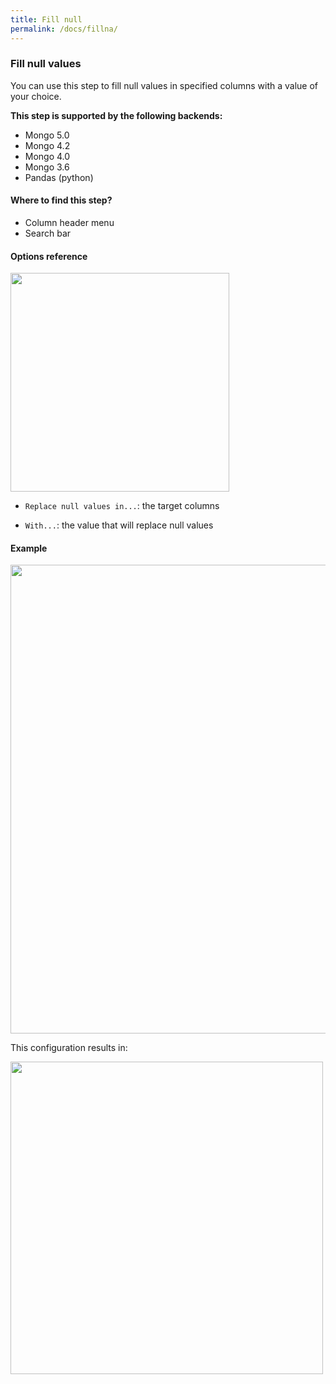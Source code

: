 ```yaml
---
title: Fill null
permalink: /docs/fillna/
---
```


### Fill null values

You can use this step to fill null values in specified columns with a value of
your choice.

**This step is supported by the following backends:**

- Mongo 5.0
- Mongo 4.2
- Mongo 4.0
- Mongo 3.6
- Pandas (python)

#### Where to find this step?

- Column header menu
- Search bar

#### Options reference

<img src="../../img/docs/user-interface/fillna_step_form.jpg" width="350" />

- `Replace null values in...`: the target columns

- `With...`: the value that will replace null values

#### Example

<img src="../../img/docs/user-interface/fillna_example_conf.jpg" width="750" />

This configuration results in:

<img src="../../img/docs/user-interface/fillna_example_result.jpg" width="500" />
